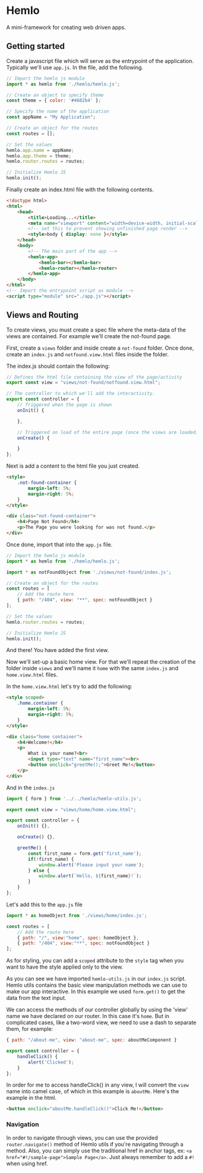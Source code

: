 # Hemlo
A mini-framework for creating web driven apps.

## Getting started
Create a javascript file which will serve as the entrypoint of the application. Typically we'll use `app.js`. In the file, add the following.

```javascript
// Import the hemlo js module
import * as hemlo from './hemlo/hemlo.js';

// Create an object to specify theme
const theme = { color: '#4682b4' };

// Specify the name of the application
const appName = "My Application";

// Create an object for the routes
const routes = [];

// Set the values
hemlo.app.name = appName;
hemlo.app.theme = theme;
hemlo.router.routes = routes;

// Initialize Hemlo JS
hemlo.init();
```

Finally create an index.html file with the following contents.

```html
<!doctype html>
<html>
    <head>
        <title>Loading...</title>
        <meta name="viewport" content="width=device-width, initial-scale=1.0">
        <!-- set this to prevent showing unfinished page render -->
        <style>body { display: none }</style>
    </head>
    <body>
        <!-- The main part of the app -->
        <hemlo-app>
            <hemlo-bar></hemlo-bar>
            <hemlo-router></hemlo-router>
        </hemlo-app>
    </body>
</html>
<!-- Import the entrypoint script as module -->
<script type="module" src="./app.js"></script>
```

## Views and Routing
To create views, you must create a spec file where the meta-data of the views are contained. For example we'll create the not-found page.

First, create a `views` folder and inside create a `not-found` folder. Once done, create an `index.js` and `notfound.view.html` files inside the folder.

The index.js should contain the following:

```javascript
// Defines the html file containing the view of the page/activity
export const view = "views/not-found/notfound.view.html";

// The controller to which we'll add the interactivity.
export const controller = {
    // Triggered when the page is shown
    onInit() {

    },

    // Triggered on load of the entire page (once the views are loaded)
    onCreate() {

    }
};
```

Next is add a content to the html file you just created.

```html
<style>
    .not-found-container {
        margin-left: 5%;
        margin-right: 5%;
    }
</style>

<div class="not-found-container">
    <h4>Page Not Found</h4>
    <p>The Page you were looking for was not found.</p>
</div>
```

Once done, import that into the `app.js` file.
```javascript
// Import the hemlo js module
import * as hemlo from './hemlo/hemlo.js';

import * as notFoundObject from './views/not-found/index.js';

// Create an object for the routes
const routes = [
    // Add the route here
    { path: "/404", view: "**", spec: notFoundObject }
];

// Set the values
hemlo.router.routes = routes;

// Initialize Hemlo JS
hemlo.init();
```

And there! You have added the first view.

Now we'll set-up a basic home view. For that we'll repeat the creation of the folder inside `views` and we'll name it `home` with the same `index.js` and `home.view.html` files.

In the `home.view.html` let's try to add the following:

```html
<style scoped>
    .home.container {
        margin-left: 5%;
        margin-right: 5%;
    }
</style>

<div class="home container">
    <h4>Welcome!</h4>
    <p>
        What is your name?<br>
        <input type="text" name="first_name"><br>
        <button onclick="greetMe();">Greet Me!</button>
    </p>
</div>
```

And in the `index.js`

```javascript
import { form } from '../../hemlo/hemlo-utils.js';

export const view = "views/home/home.view.html";

export const controller = {
    onInit() {},

    onCreate() {},

    greetMe() {
        const first_name = form.get('first_name');
        if(!first_name) {
            window.alert('Please input your name');
        } else {
            window.alert(`Hello, ${first_name}!`);
        }
    }
};
```

Let's add this to the `app.js` file

```javascript
import * as homeObject from './views/home/index.js';

const routes = [
    // Add the route here
    { path: "/", view:"home", spec: homeObject },
    { path: "/404", view:"**", spec: notFoundObject }
];

```

As for styling, you can add a `scoped` attribute to the `style` tag when you want to have the style applied only to the view.

As you can see we have imported `hemlo-utils.js` in our `index.js` script. Hemlo utils contains the basic view manipulation methods we can use to make our app interactive. In this example we used `form.get()` to get the data from the text input.

We can access the methods of our controller globally by using the 'view' name we have declared on our router. In this case it's `home`. But in complicated cases, like a two-word view, we need to use a dash to separate them, for example:

```javascript
{ path: "/about-me", view: "about-me", spec: aboutMeComponent }
```
```javascript
export const controller = {
    handleClick() {
        alert('Clicked');
    }
};
```

In order for me to access handleClick() in any view, I will convert the `view` name into camel case, of which in this example is `aboutMe`. Here's the example in the html.

```html
<button onclick="aboutMe.handleClick()">Click Me!</button>
```

### Navigation
In order to navigate through views, you can use the provided `router.navigate()` method of Hemlo utils if you're navigating through a method. Also, you can simply use the traditional href in anchor tags, ex: `<a href="#!/sample-page">Sample Page</a>`. Just always remember to add a `#!` when using href.

